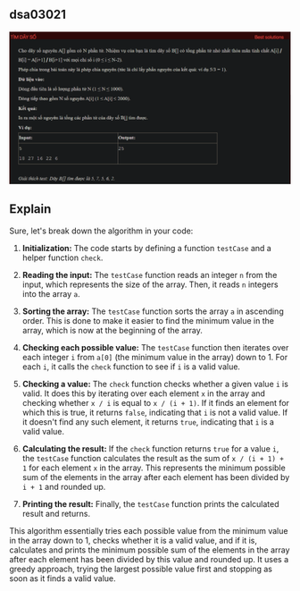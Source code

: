 ## dsa03021
![alt text](image.png)
## Explain
Sure, let's break down the algorithm in your code:

1. **Initialization:** The code starts by defining a function `testCase` and a helper function `check`.

2. **Reading the input:** The `testCase` function reads an integer `n` from the input, which represents the size of the array. Then, it reads `n` integers into the array `a`.

3. **Sorting the array:** The `testCase` function sorts the array `a` in ascending order. This is done to make it easier to find the minimum value in the array, which is now at the beginning of the array.

4. **Checking each possible value:** The `testCase` function then iterates over each integer `i` from `a[0]` (the minimum value in the array) down to 1. For each `i`, it calls the `check` function to see if `i` is a valid value.

5. **Checking a value:** The `check` function checks whether a given value `i` is valid. It does this by iterating over each element `x` in the array and checking whether `x / i` is equal to `x / (i + 1)`. If it finds an element for which this is true, it returns `false`, indicating that `i` is not a valid value. If it doesn't find any such element, it returns `true`, indicating that `i` is a valid value.

6. **Calculating the result:** If the `check` function returns `true` for a value `i`, the `testCase` function calculates the result as the sum of `x / (i + 1) + 1` for each element `x` in the array. This represents the minimum possible sum of the elements in the array after each element has been divided by `i + 1` and rounded up.

7. **Printing the result:** Finally, the `testCase` function prints the calculated result and returns.

This algorithm essentially tries each possible value from the minimum value in the array down to 1, checks whether it is a valid value, and if it is, calculates and prints the minimum possible sum of the elements in the array after each element has been divided by this value and rounded up. It uses a greedy approach, trying the largest possible value first and stopping as soon as it finds a valid value.
